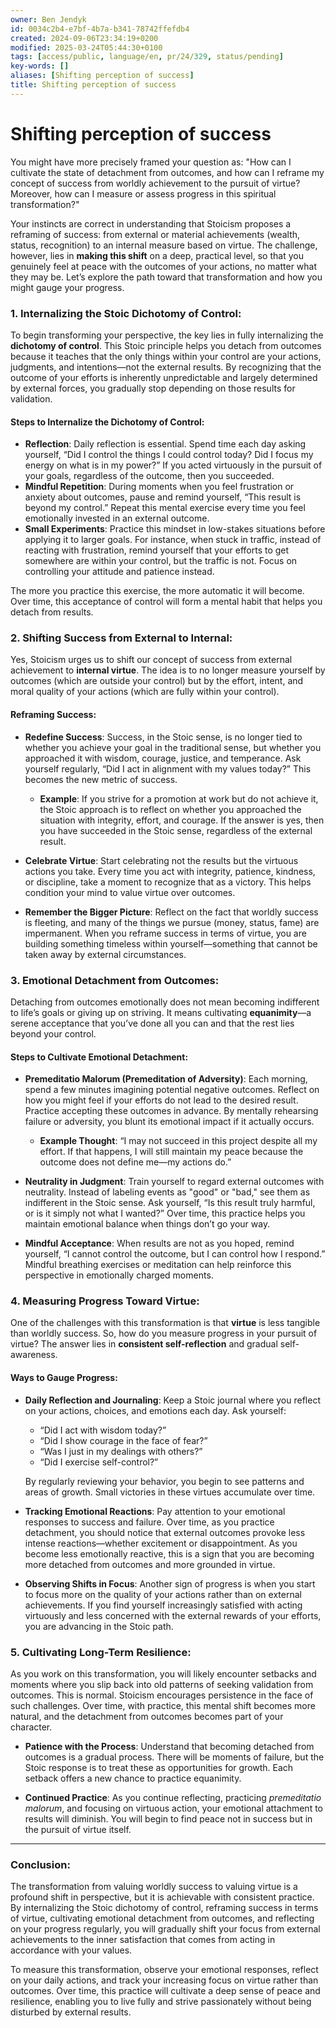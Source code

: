 ```yaml
---
owner: Ben Jendyk
id: 0034c2b4-e7bf-4b7a-b341-78742ffefdb4
created: 2024-09-06T23:34:19+0200
modified: 2025-03-24T05:44:30+0100
tags: [access/public, language/en, pr/24/329, status/pending]
key-words: []
aliases: [Shifting perception of success]
title: Shifting perception of success
---
```


# Shifting perception of success

You might have more precisely framed your question as: "How can I cultivate the state of detachment from outcomes, and how can I reframe my concept of success from worldly achievement to the pursuit of virtue? Moreover, how can I measure or assess progress in this spiritual transformation?"

Your instincts are correct in understanding that Stoicism proposes a reframing of success: from external or material achievements (wealth, status, recognition) to an internal measure based on virtue. The challenge, however, lies in **making this shift** on a deep, practical level, so that you genuinely feel at peace with the outcomes of your actions, no matter what they may be. Let’s explore the path toward that transformation and how you might gauge your progress.

### **1. Internalizing the Stoic Dichotomy of Control:**

To begin transforming your perspective, the key lies in fully internalizing the **dichotomy of control**. This Stoic principle helps you detach from outcomes because it teaches that the only things within your control are your actions, judgments, and intentions—not the external results. By recognizing that the outcome of your efforts is inherently unpredictable and largely determined by external forces, you gradually stop depending on those results for validation.

#### **Steps to Internalize the Dichotomy of Control:**
- **Reflection**: Daily reflection is essential. Spend time each day asking yourself, “Did I control the things I could control today? Did I focus my energy on what is in my power?” If you acted virtuously in the pursuit of your goals, regardless of the outcome, then you succeeded.
- **Mindful Repetition**: During moments when you feel frustration or anxiety about outcomes, pause and remind yourself, “This result is beyond my control.” Repeat this mental exercise every time you feel emotionally invested in an external outcome.
- **Small Experiments**: Practice this mindset in low-stakes situations before applying it to larger goals. For instance, when stuck in traffic, instead of reacting with frustration, remind yourself that your efforts to get somewhere are within your control, but the traffic is not. Focus on controlling your attitude and patience instead.

The more you practice this exercise, the more automatic it will become. Over time, this acceptance of control will form a mental habit that helps you detach from results.

### **2. Shifting Success from External to Internal:**

Yes, Stoicism urges us to shift our concept of success from external achievement to **internal virtue**. The idea is to no longer measure yourself by outcomes (which are outside your control) but by the effort, intent, and moral quality of your actions (which are fully within your control).

#### **Reframing Success:**
- **Redefine Success**: Success, in the Stoic sense, is no longer tied to whether you achieve your goal in the traditional sense, but whether you approached it with wisdom, courage, justice, and temperance. Ask yourself regularly, “Did I act in alignment with my values today?” This becomes the new metric of success.
  
  - **Example**: If you strive for a promotion at work but do not achieve it, the Stoic approach is to reflect on whether you approached the situation with integrity, effort, and courage. If the answer is yes, then you have succeeded in the Stoic sense, regardless of the external result.

- **Celebrate Virtue**: Start celebrating not the results but the virtuous actions you take. Every time you act with integrity, patience, kindness, or discipline, take a moment to recognize that as a victory. This helps condition your mind to value virtue over outcomes.

- **Remember the Bigger Picture**: Reflect on the fact that worldly success is fleeting, and many of the things we pursue (money, status, fame) are impermanent. When you reframe success in terms of virtue, you are building something timeless within yourself—something that cannot be taken away by external circumstances.

### **3. Emotional Detachment from Outcomes:**

Detaching from outcomes emotionally does not mean becoming indifferent to life’s goals or giving up on striving. It means cultivating **equanimity**—a serene acceptance that you’ve done all you can and that the rest lies beyond your control. 

#### **Steps to Cultivate Emotional Detachment:**
- **Premeditatio Malorum (Premeditation of Adversity)**: Each morning, spend a few minutes imagining potential negative outcomes. Reflect on how you might feel if your efforts do not lead to the desired result. Practice accepting these outcomes in advance. By mentally rehearsing failure or adversity, you blunt its emotional impact if it actually occurs.
  
  - **Example Thought**: “I may not succeed in this project despite all my effort. If that happens, I will still maintain my peace because the outcome does not define me—my actions do.”

- **Neutrality in Judgment**: Train yourself to regard external outcomes with neutrality. Instead of labeling events as "good" or "bad," see them as indifferent in the Stoic sense. Ask yourself, “Is this result truly harmful, or is it simply not what I wanted?” Over time, this practice helps you maintain emotional balance when things don’t go your way.

- **Mindful Acceptance**: When results are not as you hoped, remind yourself, “I cannot control the outcome, but I can control how I respond.” Mindful breathing exercises or meditation can help reinforce this perspective in emotionally charged moments.

### **4. Measuring Progress Toward Virtue:**

One of the challenges with this transformation is that **virtue** is less tangible than worldly success. So, how do you measure progress in your pursuit of virtue? The answer lies in **consistent self-reflection** and gradual self-awareness. 

#### **Ways to Gauge Progress:**
- **Daily Reflection and Journaling**: Keep a Stoic journal where you reflect on your actions, choices, and emotions each day. Ask yourself: 
  - “Did I act with wisdom today?”
  - “Did I show courage in the face of fear?”
  - “Was I just in my dealings with others?”
  - “Did I exercise self-control?”
  
  By regularly reviewing your behavior, you begin to see patterns and areas of growth. Small victories in these virtues accumulate over time.

- **Tracking Emotional Reactions**: Pay attention to your emotional responses to success and failure. Over time, as you practice detachment, you should notice that external outcomes provoke less intense reactions—whether excitement or disappointment. As you become less emotionally reactive, this is a sign that you are becoming more detached from outcomes and more grounded in virtue.

- **Observing Shifts in Focus**: Another sign of progress is when you start to focus more on the quality of your actions rather than on external achievements. If you find yourself increasingly satisfied with acting virtuously and less concerned with the external rewards of your efforts, you are advancing in the Stoic path.

### **5. Cultivating Long-Term Resilience:**

As you work on this transformation, you will likely encounter setbacks and moments where you slip back into old patterns of seeking validation from outcomes. This is normal. Stoicism encourages persistence in the face of such challenges. Over time, with practice, this mental shift becomes more natural, and the detachment from outcomes becomes part of your character.

- **Patience with the Process**: Understand that becoming detached from outcomes is a gradual process. There will be moments of failure, but the Stoic response is to treat these as opportunities for growth. Each setback offers a new chance to practice equanimity.

- **Continued Practice**: As you continue reflecting, practicing *premeditatio malorum*, and focusing on virtuous action, your emotional attachment to results will diminish. You will begin to find peace not in success but in the pursuit of virtue itself.

---

### **Conclusion:**
The transformation from valuing worldly success to valuing virtue is a profound shift in perspective, but it is achievable with consistent practice. By internalizing the Stoic dichotomy of control, reframing success in terms of virtue, cultivating emotional detachment from outcomes, and reflecting on your progress regularly, you will gradually shift your focus from external achievements to the inner satisfaction that comes from acting in accordance with your values.

To measure this transformation, observe your emotional responses, reflect on your daily actions, and track your increasing focus on virtue rather than outcomes. Over time, this practice will cultivate a deep sense of peace and resilience, enabling you to live fully and strive passionately without being disturbed by external results.